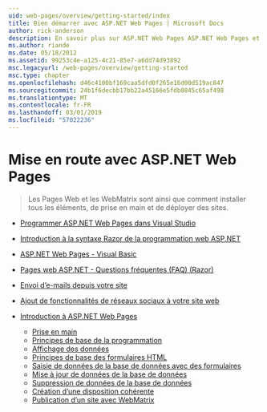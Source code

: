 ```yaml
---
uid: web-pages/overview/getting-started/index
title: Bien démarrer avec ASP.NET Web Pages | Microsoft Docs
author: rick-anderson
description: En savoir plus sur ASP.NET Web Pages ASP.NET Web Pages et la nouvelle syntaxe Razor fournissent un moyen rapide, abordable et simple de combiner du code serveur avec HTML t...
ms.author: riande
ms.date: 05/18/2012
ms.assetid: 99253c4e-a125-4c21-85e7-a6dd74d93892
msc.legacyurl: /web-pages/overview/getting-started
msc.type: chapter
ms.openlocfilehash: d46c4100bf169caa5dfd0f265e16d00d519ac847
ms.sourcegitcommit: 24b1f6decbb17bb22a45166e5fdb0845c65af498
ms.translationtype: MT
ms.contentlocale: fr-FR
ms.lasthandoff: 03/01/2019
ms.locfileid: "57022236"
---
```

<a name="getting-started-with-aspnet-web-pages"></a>Mise en route avec ASP.NET Web Pages
====================
> Les Pages Web et les WebMatrix sont ainsi que comment installer tous les éléments, de prise en main et de déployer des sites.


- [Programmer ASP.NET Web Pages dans Visual Studio](program-asp-net-web-pages-in-visual-studio.md)
- [Introduction à la syntaxe Razor de la programmation web ASP.NET](introducing-razor-syntax-c.md)
- [ASP.NET Web Pages - Visual Basic](introducing-razor-syntax-vb.md)
- [Pages web ASP.NET - Questions fréquentes (FAQ) (Razor)](aspnet-web-pages-razor-faq.md)
- [Envoi d’e-mails depuis votre site](11-adding-email-to-your-web-site.md)
- [Ajout de fonctionnalités de réseaux sociaux à votre site web](13-adding-social-networking-to-your-web-site.md)
- [Introduction à ASP.NET Web Pages](introducing-aspnet-web-pages-2/index.md)

    - [Prise en main](introducing-aspnet-web-pages-2/getting-started.md)
    - [Principes de base de la programmation](introducing-aspnet-web-pages-2/intro-to-web-pages-programming.md)
    - [Affichage des données](introducing-aspnet-web-pages-2/displaying-data.md)
    - [Principes de base des formulaires HTML](introducing-aspnet-web-pages-2/form-basics.md)
    - [Saisie de données de la base de données avec des formulaires](introducing-aspnet-web-pages-2/entering-data.md)
    - [Mise à jour de données de la base de données](introducing-aspnet-web-pages-2/updating-data.md)
    - [Suppression de données de la base de données](introducing-aspnet-web-pages-2/deleting-data.md)
    - [Création d’une disposition cohérente](introducing-aspnet-web-pages-2/layouts.md)
    - [Publication d’un site avec WebMatrix](introducing-aspnet-web-pages-2/publishing.md)
